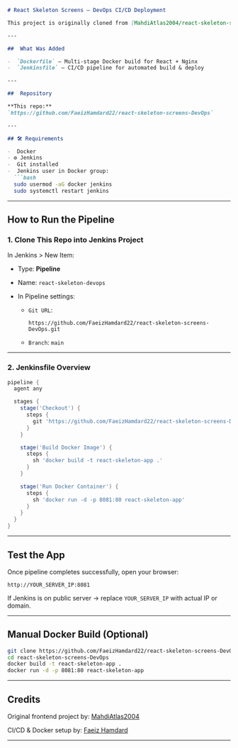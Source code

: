 ````md
# React Skeleton Screens – DevOps CI/CD Deployment

This project is originally cloned from [MahdiAtlas2004/react-skeleton-screens](https://github.com/MahdiAtlas2004/react-skeleton-screens), then Dockerized and automated with Jenkins pipeline by [Faeiz Hamdard](https://github.com/FaeizHamdard22).

---

##  What Was Added

-  `Dockerfile` – Multi-stage Docker build for React + Nginx
-  `Jenkinsfile` – CI/CD pipeline for automated build & deploy

---

##  Repository

**This repo:**  
`https://github.com/FaeizHamdard22/react-skeleton-screens-DevOps`

---

## 🛠 Requirements

-  Docker
- ⚙ Jenkins
-  Git installed
-  Jenkins user in Docker group:
  ```bash
  sudo usermod -aG docker jenkins
  sudo systemctl restart jenkins
````

---

##  How to Run the Pipeline

### 1. Clone This Repo into Jenkins Project

In Jenkins > New Item:

* Type: **Pipeline**
* Name: `react-skeleton-devops`
* In Pipeline settings:

  * `Git URL`:

    ```
    https://github.com/FaeizHamdard22/react-skeleton-screens-DevOps.git
    ```
  * `Branch`: `main`

---

### 2. Jenkinsfile Overview

```groovy
pipeline {
  agent any

  stages {
    stage('Checkout') {
      steps {
        git 'https://github.com/FaeizHamdard22/react-skeleton-screens-DevOps.git'
      }
    }

    stage('Build Docker Image') {
      steps {
        sh 'docker build -t react-skeleton-app .'
      }
    }

    stage('Run Docker Container') {
      steps {
        sh 'docker run -d -p 8081:80 react-skeleton-app'
      }
    }
  }
}
```

---

##  Test the App

Once pipeline completes successfully, open your browser:

```text
http://YOUR_SERVER_IP:8081
```

If Jenkins is on public server → replace `YOUR_SERVER_IP` with actual IP or domain.

---

##  Manual Docker Build (Optional)

```bash
git clone https://github.com/FaeizHamdard22/react-skeleton-screens-DevOps.git
cd react-skeleton-screens-DevOps
docker build -t react-skeleton-app .
docker run -d -p 8081:80 react-skeleton-app
```

---

## Credits

Original frontend project by:
[MahdiAtlas2004](https://github.com/MahdiAtlas2004/react-skeleton-screens)

CI/CD & Docker setup by:
[Faeiz Hamdard](https://github.com/FaeizHamdard22)

---

